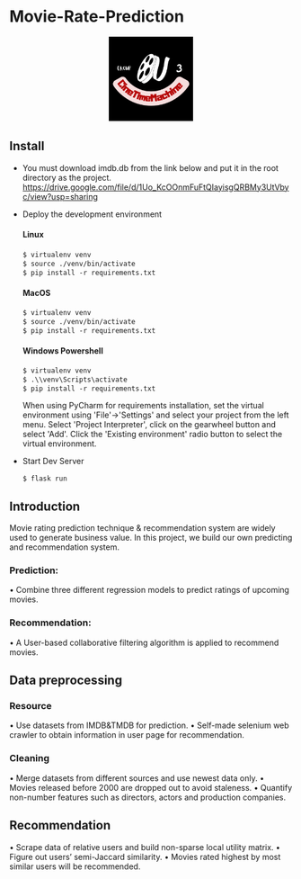 # Movie-Rate-Prediction

<div align="center">
	<img src="CineTimeMachine_logo_black.png" alt="Editor" width="150">
</div>

## Install
* You must download imdb.db from the link below and put it in the root directory as the project.
https://drive.google.com/file/d/1Uo_KcOOnmFuFtQIayisgQRBMy3UtVbyc/view?usp=sharing
* Deploy the development environment
    #### Linux
    ```shell
    $ virtualenv venv
    $ source ./venv/bin/activate
    $ pip install -r requirements.txt
    ```
    #### MacOS
    ```shell
    $ virtualenv venv
    $ source ./venv/bin/activate
    $ pip install -r requirements.txt
    ```
    #### Windows Powershell
    ```shell
    $ virtualenv venv
    $ .\\venv\Scripts\activate
    $ pip install -r requirements.txt
    ```
    
    When using PyCharm for requirements installation, set the virtual environment using 'File'->'Settings' and select your project from the left menu. Select 'Project Interpreter', click on the gearwheel button and select 'Add'. Click the 'Existing environment' radio button to select the virtual environment. 
    
* Start Dev Server
    ```shell
    $ flask run
    ```

## Introduction
 Movie rating prediction technique & recommendation system are widely used to generate business value. In this project, we build our own predicting and recommendation system.
### Prediction:
• Combine three different regression models to
predict ratings of upcoming movies.
### Recommendation:
• A User-based collaborative filtering algorithm is
applied to recommend movies.

## Data preprocessing

### Resource
• Use datasets from IMDB&TMDB for prediction.
• Self-made selenium web crawler to obtain
information in user page for recommendation.

### Cleaning
• Merge datasets from different sources and use
newest data only.
• Movies released before 2000 are dropped out
to avoid staleness.
• Quantify non-number features such as
directors, actors and production companies.

## Recommendation
• Scrape data of relative users and build non-sparse local utility matrix.
• Figure out users’ semi-Jaccard similarity.
• Movies rated highest by most similar users will be
recommended.


